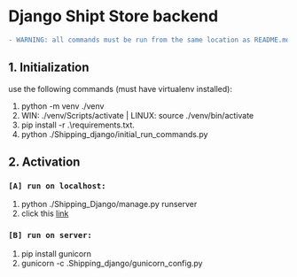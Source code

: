 
# Django Shipt Store backend

```diff
- WARNING: all commands must be run from the same location as README.md
```

## 1. Initialization

use the following commands (must have virtualenv installed):
1. python -m venv ./venv
2. WIN: ./venv/Scripts/activate | LINUX: source ./venv/bin/activate
3. pip install -r .\requirements.txt.
4. python ./Shipping_django/initial_run_commands.py

## 2. Activation
### `[A] run on localhost:`
1. python ./Shipping_Django/manage.py runserver
2. click this [link](http://127.0.0.1:8000/)
### `[B] run on server:`
1. pip install gunicorn
2. gunicorn -c .Shipping_django/gunicorn_config.py